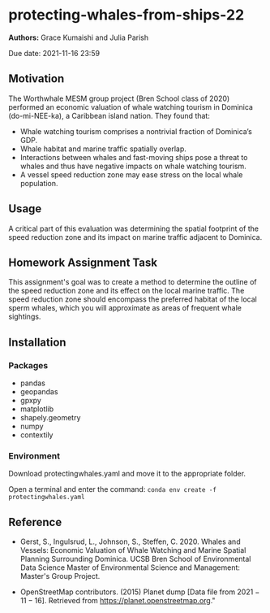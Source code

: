 # protecting-whales-from-ships-22
**Authors:** Grace Kumaishi and Julia Parish

Due date: 2021-11-16 23:59

## Motivation
The Worthwhale MESM group project (Bren School class of 2020) performed an economic valuation of whale watching tourism in Dominica (do-mi-NEE-ka), a Caribbean island nation. They found that:
* Whale watching tourism comprises a nontrivial fraction of Dominica’s GDP.
* Whale habitat and marine traffic spatially overlap.
* Interactions between whales and fast-moving ships pose a threat to whales and thus have negative impacts on whale watching tourism.
* A vessel speed reduction zone may ease stress on the local whale population.

## Usage
A critical part of this evaluation was determining the spatial footprint of the speed reduction zone and its impact on marine traffic adjacent to Dominica.

## Homework Assignment Task

This assignment's goal was to create a method to determine the outline of the speed reduction zone and its effect on the local marine traffic. The speed reduction zone should encompass the preferred habitat of the local sperm whales, which you will approximate as areas of frequent whale sightings.

## Installation

### Packages

* pandas
* geopandas
* gpxpy
* matplotlib
* shapely.geometry
* numpy
* contextily

### Environment
Download protectingwhales.yaml and move it to the appropriate folder.

Open a terminal and enter the command:
```conda env create -f protectingwhales.yaml```

## Reference

- Gerst, S., Ingulsrud, L., Johnson, S., Steffen, C. 2020. Whales and Vessels: Economic Valuation of Whale Watching and Marine Spatial Planning Surrounding Dominica. UCSB Bren School of Environmental Data Science Master of Environmental Science and Management: Master's Group Project.

- OpenStreetMap contributors. (2015) Planet dump [Data file from $2021-11-16$]. Retrieved from https://planet.openstreetmap.org."
